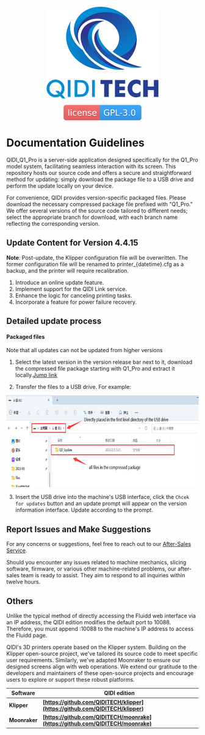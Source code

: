 <p align="center"><img src="other/QIDI.png" height="240" alt="QIDI's logo" /></p>
<p align="center"><a href="/LICENSE"><img alt="GPL-V3.0 License" src="other/qidi.svg"></a></p>

# Documentation Guidelines

QIDI_Q1_Pro is a server-side application designed specifically for the Q1_Pro model system, facilitating seamless interaction with its screen. This repository hosts our source code and offers a secure and straightforward method for updating: simply download the package file to a USB drive and perform the update locally on your device.

For convenience, QIDI provides version-specific packaged files. Please download the necessary compressed package file prefixed with "Q1_Pro." We offer several versions of the source code tailored to different needs; select the appropriate branch for download, with each branch name reflecting the corresponding version.

## Update Content for Version 4.4.15

**Note**: Post-update, the Klipper configuration file will be overwritten. The former configuration file will be renamed to printer_{datetime}.cfg as a backup, and the printer will require recalibration.

1. Introduce an online update feature.
2. Implement support for the QIDI Link service.
3. Enhance the logic for canceling printing tasks.
4. Incorporate a feature for power failure recovery.

## Detailed update process

#### Packaged files

Note that all updates can not be updated from higher versions

1. Select the latest version in the version release bar next to it, download the compressed file package starting with Q1_Pro and extract it locally.<a href="https://github.com/QIDITECH/QIDI_Q1_Pro/releases">Jump link</a>

2. Transfer the files to a USB drive. For example:

<p align="left"><img src="other/sample.png" height="240" alt="sample"></p>

3. Insert the USB drive into the machine's USB interface, click the `Chcek for updates` button and an update prompt will appear on the version information interface. Update according to the prompt.

## Report Issues and Make Suggestions

For any concerns or suggestions, feel free to reach out to our [After-Sales Service](https://qidi3d.com/pages/warranty-policy-after-sales-support).

Should you encounter any issues related to machine mechanics, slicing software, firmware, or various other machine-related problems, our after-sales team is ready to assist. They aim to respond to all inquiries within twelve hours.

## Others

Unlike the typical method of directly accessing the Fluidd web interface via an IP address, the QIDI edition modifies the default port to 10088. Therefore, you must append :10088 to the machine's IP address to access the Fluidd page.

QIDI's 3D printers operate based on the Klipper system. Building on the Klipper open-source project, we've tailored its source code to meet specific user requirements. Similarly, we've adapted Moonraker to ensure our designed screens align with web operations. We extend our gratitude to the developers and maintainers of these open-source projects and encourage users to explore or support these robust platforms.

| Software      | QIDI edition                                                                     |
| ------------- | -------------------------------------------------------------------------------- |
| **Klipper**   | **[https://github.com/QIDITECH/klipper](https://github.com/QIDITECH/klipper)**   |
| **Moonraker** | **[https://github.com/QIDITECH/moonrake](https://github.com/QIDITECH/moonrake)** |

